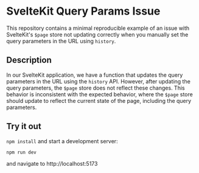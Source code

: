 # SvelteKit Query Params Issue

This repository contains a minimal reproducible example of an issue with SvelteKit's `$page` store not updating correctly when you manually set the query parameters in the URL using `history`.

## Description

In our SvelteKit application, we have a function that updates the query parameters in the URL using the `history` API. However, after updating the query parameters, the `$page` store does not reflect these changes. This behavior is inconsistent with the expected behavior, where the `$page` store should update to reflect the current state of the page, including the query parameters.

## Try it out

`npm install` and start a development server:

```bash
npm run dev
```

and navigate to http://localhost:5173
